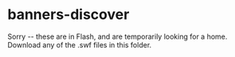# banners-discover
Sorry -- these are in Flash, and are temporarily looking for a home. Download any of the .swf files in this folder.
